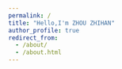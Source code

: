 ```yaml
---
permalink: /
title: "Hello,I'm ZHOU ZHIHAN"
author_profile: true
redirect_from: 
  - /about/
  - /about.html
---
```


